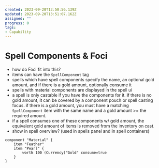 ```yaml
---
created: 2023-09-20T13:50:56.139Z
updated: 2023-09-20T13:51:07.162Z
assigned: ""
progress: 0
tags:
- Capability
---
```


# Spell Components & Foci

- how do Foci fit into this?
- items can have the `SpellComponent` tag
- spells which have spell components specify the name, an optional gold amount, and if there is a gold amount, optionally consume it
- spells with material components are displayed in the spell ui
- a spell is only castable if you have the components for it. if there is no gold amount, it can be covered by a component pouch or spell casting focus. if there is a gold amount, you must have a matching `SpellComponent` item with the same name and a gold amount >= the required amount.
- if a spell consumes one of these components w/ gold amount, the equivalent gold amount of items is removed from the inventory on cast.
- show in spell overview? (used in spells panel and in spell containers)
```
component "Material" {
	item "Feather"
	item "Pearl" {
		worth 100 (Currency)"Gold" consume=true
	}
}
```
